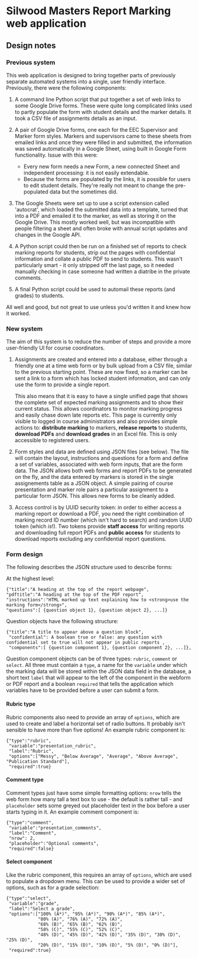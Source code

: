 # Silwood Masters Report Marking web application

## Design notes

### Previous system

This web application is designed to bring together parts of previously separate automated systems into a single, user friendly interface. Previously, there were the following components:

1.  A command line Python script that put together a set of web links to some Google Drive forms. These were quite long complicated links used to partly populate the form with student details and the marker details. It took a CSV file of assignments details as an input.

2.  A pair of Google Drive forms, one each for the EEC Supervisor and Marker form styles. Markers and supervisors came to these sheets from emailed links and once they were filled in and submitted, the information was saved automatically in a Google Sheet, using built in Google Form functionality. Issue with this were:

    * Every new form needs a new Form, a new connected Sheet and independent processing: it is not easily extendable.
    * Because the forms are populated by the links, it is possible for users to edit student details. They're really not meant to change the pre-populated data but the sometimes did.

3. The Google Sheets were set up to use a script extension called 'autocrat', which loaded the submitted data into a template, turned that into a PDF and emailed it to the marker, as well as storing it on the Google Drive. This mostly worked well, but was incompatible with people filtering a sheet and often broke with annual script updates and changes in the Google API. 

4.  A Python script could then be run on a finished set of reports to check marking reports for students, strip out the pages with confidential information and collate a public PDF to send to students. This wasn't particularly smart - it only stripped off the last page, so it needed manually checking in case someone had written a diatribe in the private comments.

5.  A final Python script could be used to automail these reports (and grades) to students.

All well and good, but not great to use unless you'd written it and knew how it worked.

### New system

The aim of this system is to reduce the number of steps and provide a more user-friendly UI for course coordinators.

1.  Assignments are created and entered into a database, either through a friendly one at a time web form or by bulk upload from a CSV file, similar to the previous starting point. These are now fixed, so a marker can be sent a link to a form which has locked student information, and can only use the form to provide a single report. 

    This also means that it is easy to have a single unified page that shows the complete set of expected marking assignments and to show their current status. This allows coordinators to monitor marking progress and easily chase down late reports etc. This page is currently only visible to logged in course administrators and also provides simple actions to: **distribute marking** to markers, **release reports** to students, **download PDFs** and **download grades** in an Excel file. This is only accessible to registered users.

2.  Form styles and data are defined using JSON files (see below). The file will contain the layout, instructions and questions for a form and define a set of variables, associated with web form inputs, that are the form data. The JSON allows both web forms and report PDFs to be generated on the fly, and the data entered by markers is stored in the single assignements table as a JSON object. A simple pairing of course presentation and marker role pairs a particular assignment to a particular form JSON. This allows new forms to be cleanly added.

3.  Access control is by UUID security token: in order to either access a marking report or download a PDF, you need the right combination of marking record ID number (which isn't hard to search) and random UUID token (which _is_!). Two tokens provide **staff access** for writing reports and downloading full report PDFs and **public access** for students to download reports excluding any confidential report questions.

### Form design 

The following describes the JSON structure used to describe forms:

At the highest level:

    {"title":"A heading at the top of the report webpage",
    "pdftitle":"A heading at the top of the PDF report",
    "instructions":"HTML marked up text explaining how to <strong>use the marking form</strong>",
    "questions":[ {question object 1}, {question object 2}, ...]}

Question objects have the following structure:

    {"title":"A title to appear above a question block",
     "confidential": A boolean true or false: any question with confidential set to true will not appear in public reports ,
     "components":[ {question component 1}, {question component 2}, ...]},

Question component objects can be of three types: `rubric`, `comment` or `select`.  All three must contain a `type`, a name for the `variable` under which the marking data will be stored within the JSON data field in the database, a short text `label` that will appear to the left of the component in the webform or PDF report and a boolean `required` that tells the application which variables have to be provided before a user can submit a form.

#### Rubric type 

Rubric components also need to provide an array of `options`, which are used to create and label a horizontal set of radio buttons. It probably isn't sensible to have more than five options! An example rubric component is:

    {"type":"rubric",
     "variable":"presentation_rubric",
     "label":"Rubric",
     "options":["Messy", "Below Average", "Average", "Above Average", "Publication Standard"],
     "required":true}

#### Comment type 

Comment types just have some simple formatting options: `nrow` tells the web form how many tall a text box to use  - the default is rather tall - and `placeholder` sets some greyed out placeholder text in the box before a user starts typing in it. An example comment component is:

    {"type":"comment",
     "variable":"presentation_comments",
     "label":"Comment",
     "nrow": 2,
     "placeholder":"Optional comments",
     "required":false}


#### Select component 

Like the rubric component, this requires an array of `options`, which are used to populate a dropdown menu. This can be used to provide a wider set of options, such as for a grade selection:

    {"type":"select",
     "variable":"grade",
     "label":"Select a grade",
     "options":["100% (A*)", "95% (A*)", "90% (A*)", "85% (A*)",
                "80% (A)", "76% (A)", "72% (A)",
                "68% (B)", "65% (B)", "62% (B)",
                "58% (C)", "55% (C)", "52% (C)",
                "48% (D)", "45% (D)", "42% (D)", "35% (D)", "30% (D)", "25% (D)", 
                "20% (D)", "15% (D)", "10% (D)", "5% (D)", "0% (D)"],
     "required":true}
  